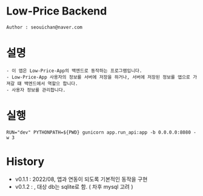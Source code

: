 # Low-Price Backend
```
Author : seouichan@naver.com
```

# 설명
```
- 이 앱은 Low-Price-App의 백엔드로 동작하는 프로그램입니다.
- Low-Price-App 사용자의 정보를 서버에 저장을 하거나, 서버에 저장된 정보를 앱으로 가져갈 떄 백엔드에서 역할으 합니다.
- 사용자 정보를 관리합니다.
```

# 실행
```
RUN="dev" PYTHONPATH=${PWD} gunicorn app.run_api:app -b 0.0.0.0:8080 -w 3
```

# History
- v0.1.1 : 2022/08, 앱과 연동이 되도록 기본적인 동작을 구현
- v0.1.2 :        , 대상 db는 sqlite로 함. ( 차후 mysql 고려 )
